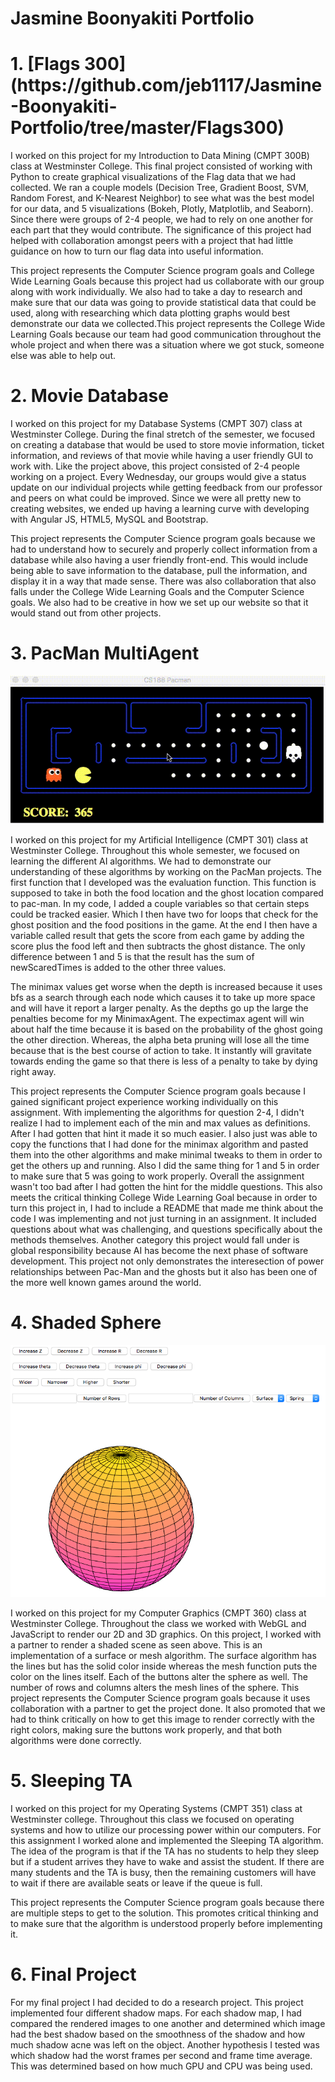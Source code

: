 # Jasmine Boonyakiti Portfolio

<h1>1. [Flags 300](https://github.com/jeb1117/Jasmine-Boonyakiti-Portfolio/tree/master/Flags300)</h1>

I worked on this project for my Introduction to Data Mining (CMPT 300B) class at Westminster College. This final project consisted of working with Python to create graphical visualizations of the Flag data that we had collected. We ran a couple models (Decision Tree, Gradient Boost, SVM, Random Forest, and K-Nearest Neighbor) to see what was the best model for our data, and 5 visualizations (Bokeh, Plotly, Matplotlib, and Seaborn). Since there were groups of 2-4 people, we had to rely on one another for each part that they would contribute. The significance of this project had helped with collaboration amongst peers with a project that had little guidance on how to turn our flag data into useful information. 

This project represents the Computer Science program goals and College Wide Learning Goals because this project had us collaborate with our group along with work individually. We also had to take a day to research and make sure that our data was going to provide statistical data that could be used, along with researching which data plotting graphs would best demonstrate our data we collected.This project represents the College Wide Learning Goals because our team had good communication throughout the whole project and when there was a situation where we got stuck, someone else was able to help out. 

<h1><b>2. Movie Database </b></h1>

I worked on this project for my Database Systems (CMPT 307) class at Westminster College. During the final stretch of the semester, we focused on creating a database that would be used to store movie information, ticket information, and reviews of that movie while having a user friendly GUI to work with. Like the project above, this project consisted of 2-4 people working on a project. Every Wednesday, our groups would give a status update on our individual projects while getting feedback from our professor and peers on what could be improved. Since we were all pretty new to creating websites, we ended up having a learning curve with developing with Angular JS, HTML5, MySQL and Bootstrap.

This project represents the Computer Science program goals because we had to understand how to securely and properly collect information from a database while also having a user friendly front-end. This would include being able to save information to the database, pull the information, and display it in a way that made sense. There was also collaboration that also falls under the College Wide Learning Goals and the Computer Science goals. We also had to be creative in how we set up our website so that it would stand out from other projects.

<h1><b>3. PacMan MultiAgent </b></h1>

![](PacMan.gif)

I worked on this project for my Artificial Intelligence (CMPT 301) class at Westminster College. Throughout this whole semester, we focused on learning the different AI algorithms. We had to demonstrate our understanding of these algorithms by working on the PacMan projects. The first function that I developed was the evaluation function. This function is supposed to take in both the food location and the ghost location compared to pac-man. In my code, I added a couple variables so that certain steps could be tracked easier. Which I then have two for loops that check for the ghost position and the food positions in the game. At the end I then have a variable called result that gets the score from each game by adding the score plus the food left and then subtracts the ghost distance. The only difference between 1 and 5 is that the result has the sum of newScaredTimes is added to the other three values.
	
The minimax values get worse when the depth is increased because it uses bfs as a search through each node which causes it to take up more space and will have it report a larger penalty. As the depths go up the large the penalties become for my MinimaxAgent. The expectimax agent will win about half the time because it is based on the probability of the ghost going the other direction. Whereas, the alpha beta pruning will lose all the time because that is the best course of action to take. It instantly will gravitate towards ending the game so that there is less of a penalty to take by dying right away. 

This project represents the Computer Science program goals because I gained significant project experience working individually on this assignment. With implementing the algorithms for question 2-4, I didn't realize I had to implement each of the min and max values as definitions. After I had gotten that hint it made it so much easier. I also just was able to copy the functions that I had done for the minimax algorithm and pasted them into the other algorithms and make minimal tweaks to them in order to get the others up and running. Also I did the same thing for 1 and 5 in order to make sure that 5 was going to work properly. Overall the assignment wasn't too bad after I had gotten the hint for the middle questions. This also meets the critical thinking College Wide Learning Goal because in order to turn this project in, I had to include a README that made me think about the code I was implementing and not just turning in an assignment. It included questions about what was challenging, and questions specifically about the methods themselves. Another category this project would fall under is global responsibility because AI has become the next phase of software development. This project not only demonstrates the interesection of power relationships between Pac-Man and the ghosts but it also has been one of the more well known games around the world. 

<h1><b>4. Shaded Sphere </b></h1>

![](Shaded_Sphere.png)

I worked on this project for my Computer Graphics (CMPT 360) class at Westminster College. Throughout the class we worked with WebGL and JavaScript to render our 2D and 3D graphics. On this project, I worked with a partner to render a shaded scene as seen above. This is an implementation of a surface or mesh algorithm. The surface algorithm has the lines but has the solid color inside whereas the mesh function puts the color on the lines itself. Each of the buttons alter the sphere as well. The number of rows and columns alters the mesh lines of the sphere. 
This project represents the Computer Science program goals because it uses collaboration with a partner to get the project done. It also promoted that we had to think critically on how to get this image to render correctly with the right colors, making sure the buttons work properly, and that both algorithms were done correctly. 

<h1><b>5. Sleeping TA</b></h1>

I worked on this project for my Operating Systems (CMPT 351) class at Westminster college. Throughout this class we focused on operating systems and how to utilize our processing power within our computers. For this assignment I worked alone and implemented the Sleeping TA algorithm. The idea of the program is that if the TA has no students to help they sleep but if a student arrives they have to wake and assist the student. If there are many students and the TA is busy, then the remaining customers will have to wait if there are available seats or leave if the queue is full. 

This project represents the Computer Science program goals because there are multiple steps to get to the solution. This promotes critical thinking and to make sure that the algorithm is understood properly before implementing it. 


<h1><b>6. Final Project </b></h1>

For my final project I had decided to do a research project. This project implemented four different shadow maps. For each shadow map, I had compared the rendered images to one another and determined which image had the best shadow based on the smoothness of the shadow and how much shadow acne was left on the object. Another hypothesis I tested was which shadow had the worst frames per second and frame time average. This was determined based on how much GPU and CPU was being used. 
